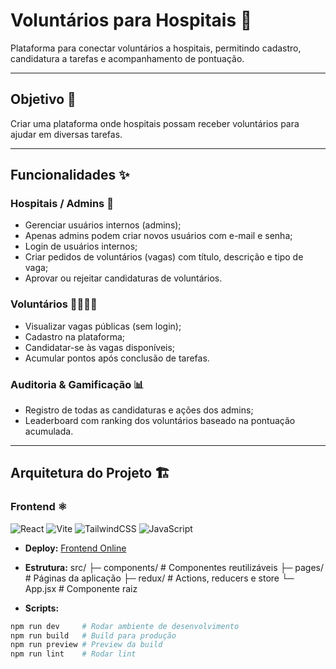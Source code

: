 # Voluntários para Hospitais 🏥

Plataforma para conectar voluntários a hospitais, permitindo cadastro, candidatura a tarefas e acompanhamento de pontuação.

---

## Objetivo 🎯

Criar uma plataforma onde hospitais possam receber voluntários para ajudar em diversas tarefas.

---

## Funcionalidades ✨

### Hospitais / Admins 🏨
- Gerenciar usuários internos (admins);
- Apenas admins podem criar novos usuários com e-mail e senha;
- Login de usuários internos;
- Criar pedidos de voluntários (vagas) com título, descrição e tipo de vaga;
- Aprovar ou rejeitar candidaturas de voluntários.

### Voluntários 🙋‍♂️🙋‍♀️
- Visualizar vagas públicas (sem login);
- Cadastro na plataforma;
- Candidatar-se às vagas disponíveis;
- Acumular pontos após conclusão de tarefas.

### Auditoria & Gamificação 📊
- Registro de todas as candidaturas e ações dos admins;
- Leaderboard com ranking dos voluntários baseado na pontuação acumulada.

---

## Arquitetura do Projeto 🏗️

### Frontend ⚛️
![React](https://img.shields.io/badge/React-18-blue?logo=react&logoColor=white)
![Vite](https://img.shields.io/badge/Vite-6.3.5-brightgreen?logo=vite&logoColor=white)
![TailwindCSS](https://img.shields.io/badge/TailwindCSS-3.4.7-blue?logo=tailwindcss&logoColor=white)
![JavaScript](https://img.shields.io/badge/JavaScript-ES6-yellow?logo=javascript&logoColor=white)

- **Deploy:** [Frontend Online]([https://hospital-project-frontend-production.up.railway.app])
- **Estrutura:**
  src/
  ├─ components/ # Componentes reutilizáveis
  ├─ pages/ # Páginas da aplicação
  ├─ redux/ # Actions, reducers e store
  └─ App.jsx # Componente raiz

- **Scripts:**

```bash
npm run dev     # Rodar ambiente de desenvolvimento
npm run build   # Build para produção
npm run preview # Preview da build
npm run lint    # Rodar lint
